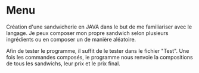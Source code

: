# Menu
Création d'une sandwicherie en JAVA dans le but de me familiariser avec le langage.
Je peux composer mon propre sandwich selon plusieurs ingrédients ou en composer un de manière aléatoire.

Afin de tester le programme, il suffit de le tester dans le fichier "Test".
Une fois les commandes composés, le programme nous renvoie la compositions de tous les sandwichs, leur prix et le prix final.
